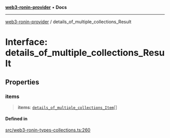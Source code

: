 [**web3-ronin-provider**](../README.md) • **Docs**

***

[web3-ronin-provider](../globals.md) / details\_of\_multiple\_collections\_Result

# Interface: details\_of\_multiple\_collections\_Result

## Properties

### items

> **items**: [`details_of_multiple_collections_Item`](details_of_multiple_collections_Item.md)[]

#### Defined in

[src/web3-ronin-types-collections.ts:260](https://github.com/chuacw/web3-ronin-provider/blob/7251b9677bbb79d30e6a4204bfabcc38fab6aa15/src/web3-ronin-types-collections.ts#L260)
